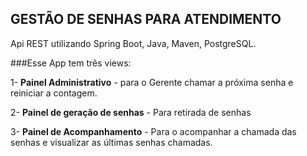 ## GESTÃO DE SENHAS PARA ATENDIMENTO

Api REST utilizando Spring Boot, Java, Maven, PostgreSQL.

###Esse App tem três views:

1- **Painel Administrativo** - para o Gerente chamar a próxima senha  e reiniciar a contagem.

2- **Painel de geração de senhas** - Para retirada de senhas

3- **Painel de Acompanhamento** - Para o acompanhar a chamada das senhas e visualizar as últimas senhas chamadas.



   
   